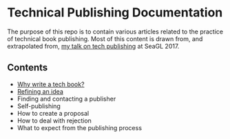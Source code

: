# Technical Publishing Documentation

The purpose of this repo is to contain various articles related to the practice of technical book publishing. Most of this content is drawn from, and extrapolated from, [my talk on tech publishing](https://archive.org/details/SeaGL2017WritingTheNextGreatTechBook) at SeaGL 2017.

## Contents

* [Why write a tech book?](articles/why-write.md)
* [Refining an idea](articles/refining-idea.md)
* Finding and contacting a publisher
* Self-publishing
* How to create a proposal
* How to deal with rejection
* What to expect from the publishing process
